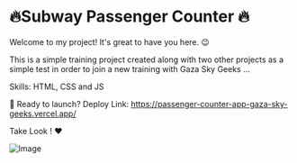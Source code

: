 # 🔥Subway Passenger Counter 🔥 
Welcome to my project! It's great to have you here. 😉 

This is a simple training project created along with two other projects as a simple test in order to join a new training with Gaza Sky Geeks ...


Skills: HTML, CSS and JS 

🚀 Ready to launch? Deploy Link: https://passenger-counter-app-gaza-sky-geeks.vercel.app/

 Take Look ! ❤️ 

 ![Image](https://github.com/user-attachments/assets/5c1c2f81-74e6-40c0-a6dc-cbc263165362)
